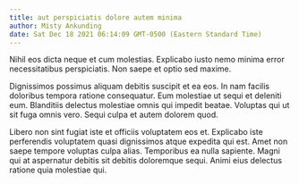 ```yaml
---
title: aut perspiciatis dolore autem minima
author: Misty Ankunding
date: Sat Dec 18 2021 06:14:09 GMT-0500 (Eastern Standard Time)
---
```

Nihil eos dicta neque et cum molestias. Explicabo iusto nemo minima error necessitatibus perspiciatis. Non saepe et optio sed maxime.

 Dignissimos possimus aliquam debitis suscipit et ea eos. In nam facilis doloribus tempora ratione consequatur. Eum molestiae ut sequi et deleniti eum. Blanditiis delectus molestiae omnis qui impedit beatae. Voluptas qui ut sit fuga omnis vero. Sequi culpa et autem dolorem quod.

 Libero non sint fugiat iste et officiis voluptatem eos et. Explicabo iste perferendis voluptatem quasi dignissimos atque expedita qui est. Amet non saepe tempore voluptas culpa alias. Temporibus ea nulla sapiente. Magni qui at aspernatur debitis sit debitis doloremque sequi. Animi eius delectus ratione quia molestiae qui.